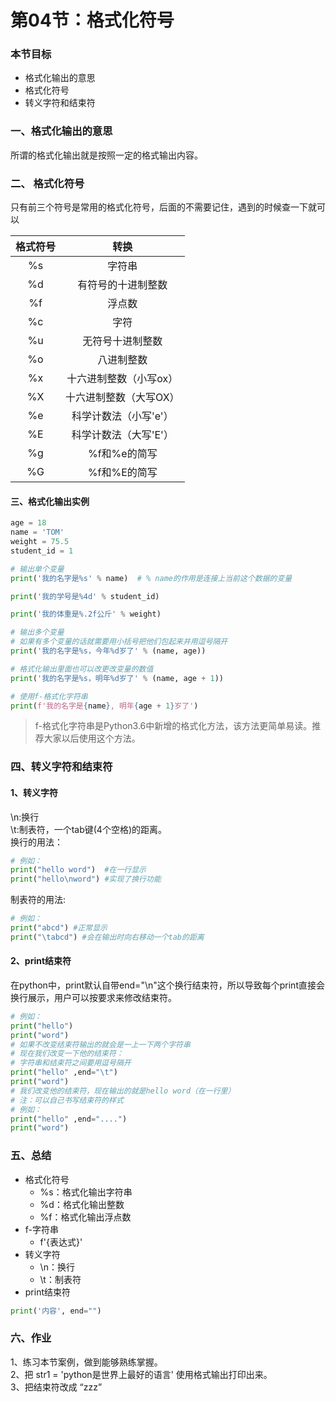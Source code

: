 # 第04节：格式化符号

### 本节目标
- 格式化输出的意思
- 格式化符号
- 转义字符和结束符
### 一、格式化输出的意思
所谓的格式化输出就是按照一定的格式输出内容。
### 二、 格式化符号
只有前三个符号是常用的格式化符号，后面的不需要记住，遇到的时候查一下就可以

| 格式符号 |          转换          |
| :------: | :--------------------: |
|  %s  |         字符串         |
|  %d  |   有符号的十进制整数   |
|  %f  |         浮点数         |
|    %c    |          字符          |
|    %u    |    无符号十进制整数    |
|    %o    |       八进制整数       |
|    %x    | 十六进制整数（小写ox） |
|    %X    | 十六进制整数（大写OX） |
|    %e    | 科学计数法（小写'e'）  |
|    %E    | 科学计数法（大写'E'）  |
|    %g    |      %f和%e的简写      |
|    %G    |      %f和%E的简写      |

#### 三、格式化输出实例
``` python
age = 18
name = 'TOM'
weight = 75.5
student_id = 1

# 输出单个变量
print('我的名字是%s' % name)  # % name的作用是连接上当前这个数据的变量

print('我的学号是%4d' % student_id)

print('我的体重是%.2f公斤' % weight)

# 输出多个变量
# 如果有多个变量的话就需要用小括号把他们包起来并用逗号隔开
print('我的名字是%s，今年%d岁了' % (name, age))

# 格式化输出里面也可以改更改变量的数值
print('我的名字是%s，明年%d岁了' % (name, age + 1))

# 使用f-格式化字符串
print(f'我的名字是{name}, 明年{age + 1}岁了')
```
> f-格式化字符串是Python3.6中新增的格式化方法，该方法更简单易读。推荐大家以后使用这个方法。
### 四、转义字符和结束符

#### 1、转义字符
\n:换行  
\t:制表符，一个tab键(4个空格)的距离。  
换行的用法：
``` python
# 例如：
print("hello word")  #在一行显示
print("hello\nword") #实现了换行功能
```
制表符的用法:
``` python
# 例如：
print("abcd") #正常显示
print("\tabcd") #会在输出时向右移动一个tab的距离
```
#### 2、print结束符
在python中，print默认自带end="\n"这个换行结束符，所以导致每个print直接会换行展示，用户可以按要求来修改结束符。  
``` python
# 例如：
print("hello")
print("word")
# 如果不改变结束符输出的就会是一上一下两个字符串
# 现在我们改变一下他的结束符：
# 字符串和结束符之间要用逗号隔开
print("hello" ,end="\t")
print("word")
# 我们改变他的结束符，现在输出的就是hello word（在一行里）
# 注：可以自己书写结束符的样式
# 例如：
print("hello" ,end="....")
print("word")
```
### 五、总结

- 格式化符号
  - %s：格式化输出字符串
  - %d：格式化输出整数
  - %f：格式化输出浮点数
- f-字符串
  - f'{表达式}'
- 转义字符
  - \n：换行
  - \t：制表符
- print结束符

``` python
print('内容', end="")
```
### 六、作业
1、练习本节案例，做到能够熟练掌握。  
2、把 str1 = 'python是世界上最好的语言' 使用格式输出打印出来。  
3、把结束符改成  “zzz”